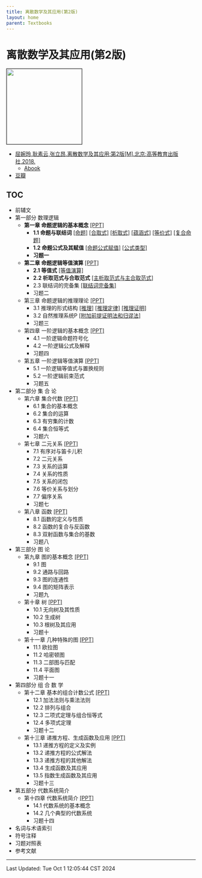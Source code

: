 ```yaml
---
title: 离散数学及其应用(第2版)
layout: home
parent: Textbooks
---
```

# 离散数学及其应用(第2版)

<div>
	<a href="https://www.hep.com.cn/book/show/eb409359-6527-41ae-bf07-4e73f4bb3092">
		<img src="https://node2d-public.hep.com.cn/686bff8422ccd32f68e4b08f991124e1.jpg-small?e=1726546903&token=fz_hnGR7k1CJg3gJX1rpSAWQve4fO7q2Ii7oUBxR:MaUrezZMwVR2SCfkj3YAm5Hd0cU=" style="height: 200px;" border="1">
	</a>
</div>

- [屈婉玲,耿素云,张立昂.离散数学及其应用:第2版[M].北京:高等教育出版社,2018.](https://www.hep.com.cn/book/show/eb409359-6527-41ae-bf07-4e73f4bb3092)
	- [Abook](https://abook.hep.com.cn/1877016)
- [豆瓣](https://book.douban.com/subject/30824839/)

## TOC

- 前辅文
- 第一部分 数理逻辑
   - **第一章 命题逻辑的基本概念** <a href="./p1数理逻辑/ch01命题逻辑的基本概念/ch01命题逻辑的基本概念.pdf">[PPT]</a>
      - **1.1 命题与联结词** <a href="./p1数理逻辑/ch01命题逻辑的基本概念/测试题1.1.pdf">[命题]</a> <a href="./p1数理逻辑/ch01命题逻辑的基本概念/测试题1.2~1.3.pdf">[合取式]</a> <a href="./p1数理逻辑/ch01命题逻辑的基本概念/测试题1.4.pdf">[析取式]</a> <a href="./p1数理逻辑/ch01命题逻辑的基本概念/测试题1.5.pdf">[蕴涵式]</a> <a href="./p1数理逻辑/ch01命题逻辑的基本概念/测试题1.6.pdf">[等价式]</a> <a href="./p1数理逻辑/ch01命题逻辑的基本概念/测试题1.7~1.10.pdf">[复合命题]</a>
      - **1.2 命题公式及其赋值** <a href="./p1数理逻辑/ch01命题逻辑的基本概念/测试题1.11.pdf">[命题公式赋值]</a> <a href="./p1数理逻辑/ch01命题逻辑的基本概念/测试题1.12~1.13.pdf">[公式类型]</a>
      - **习题一**
   - **第二章 命题逻辑等值演算** <a href="./p1数理逻辑/ch02命题逻辑等值演算/ch02命题逻辑等值演算.pdf">[PPT]</a>
      - **2.1 等值式** <a href="./p1数理逻辑/ch02命题逻辑等值演算/测试题2.1~2.3.pdf">[等值演算]</a>
      - **2.2 析取范式与合取范式** <a href="./p1数理逻辑/ch02命题逻辑等值演算/测试题2.4~2.9.pdf">[主析取范式与主合取范式]</a>
      - 2.3 联结词的完备集 <a href="./p1数理逻辑/ch02命题逻辑等值演算/测试题2.10~2.14.pdf">[联结词完备集]</a>
      - 习题二
   - 第三章 命题逻辑的推理理论 <a href="./p1数理逻辑/ch03命题逻辑的推理理论/ch03命题逻辑的推理理论.pdf">[PPT]</a>
      - 3.1 推理的形式结构 <a href="./p1数理逻辑/ch03命题逻辑的推理理论/测试题3.1.pdf">[推理]</a> <a href="./p1数理逻辑/ch03命题逻辑的推理理论/测试题3.2~3.3.pdf">[推理定律]</a> <a href="./p1数理逻辑/ch03命题逻辑的推理理论/测试题3.4~3.5.pdf">[推理证明]</a>
      - 3.2 自然推理系统P <a href="./p1数理逻辑/ch03命题逻辑的推理理论/测试题3.6~3.9.pdf">[附加前提证明法和归谬法]</a>
      - 习题三
   - 第四章 一阶逻辑的基本概念 <a href="./p1数理逻辑/ch04一阶逻辑基本概念/ch04一阶逻辑基本概念.pdf">[PPT]</a>
      - 4.1 一阶逻辑命题符号化
      - 4.2 一阶逻辑公式及解释
      - 习题四
   - 第五章  一阶逻辑等值演算 <a href="./p1数理逻辑/ch05一阶逻辑等值演算/ch05一阶逻辑等值演算.pdf">[PPT]</a>
      - 5.1 一阶逻辑等值式与置换规则
      - 5.2 一阶逻辑前束范式
      - 习题五
- 第二部分 集 合 论
   - 第六章 集合代数 <a href="./p2集合论/ch06集合代数/ch06集合代数.pdf">[PPT]</a>
      - 6.1 集合的基本概念
      - 6.2 集合的运算
      - 6.3 有穷集的计数
      - 6.4 集合恒等式
      - 习题六
   - 第七章 二元关系 <a href="./p2集合论/ch07二元关系/ch07二元关系.pdf">[PPT]</a>
      - 7.1 有序对与笛卡儿积
      - 7.2 二元关系
      - 7.3 关系的运算
      - 7.4 关系的性质
      - 7.5 关系的闭包
      - 7.6 等价关系与划分
      - 7.7 偏序关系
      - 习题七
   - 第八章 函数 <a href="./p2集合论/ch08函数/ch08函数.pdf">[PPT]</a>
      - 8.1 函数的定义与性质
      - 8.2 函数的复合与反函数
      - 8.3 双射函数与集合的基数
      - 习题八
- 第三部分 图  论
   - 第九章 图的基本概念 <a href="./p3图论/ch09图的基本概念/ch09图的基本概念.pdf">[PPT]</a>
      - 9.1 图
      - 9.2 通路与回路
      - 9.3 图的连通性
      - 9.4 图的矩阵表示
      - 习题九
   - 第十章 树 <a href="./p3图论/ch10树/ch10树.pdf">[PPT]</a>
      - 10.1 无向树及其性质
      - 10.2 生成树
      - 10.3 根树及其应用
      - 习题十
   - 第十一章 几种特殊的图 <a href="./p3图论/ch11几种特殊的图/ch11几种特殊的图.pdf">[PPT]</a>
      - 11.1 欧拉图
      - 11.2 哈密顿图
      - 11.3 二部图与匹配
      - 11.4 平面图
      - 习题十一
- 第四部分 组 合 数 学
   - 第十二章 基本的组合计数公式 <a href="./p4组合数学/ch12基本的组合计数方式/ch12基本的组合计数方式.pdf">[PPT]</a>
      - 12.1 加法法则与乘法法则
      - 12.2 排列与组合
      - 12.3 二项式定理与组合恒等式
      - 12.4 多项式定理
      - 习题十二
   - 第十三章 递推方程、生成函数及应用 <a href="./p4组合数学/ch13递推方程&生成函数及应用/ch13递推方程&生成函数及应用.pdf">[PPT]</a>
      - 13.1 递推方程的定义及实例
      - 13.2 递推方程的公式解法
      - 13.3 递推方程的其他解法
      - 13.4 生成函数及其应用
      - 13.5 指数生成函数及其应用
      - 习题十三
- 第五部分 代数系统简介
   - 第十四章 代数系统简介 <a href="./p5代数系统/ch14代数系统简介.pdf">[PPT]</a>
      - 14.1 代数系统的基本概念
      - 14.2 几个典型的代数系统
      - 习题十四
- 名词与术语索引
- 符号注释
- 习题对照表
- 参考文献

---

Last Updated: Tue Oct  1 12:05:44 CST 2024